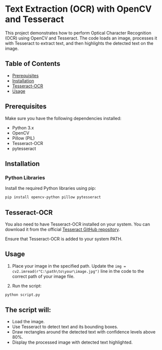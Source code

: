 # Text Extraction (OCR) with OpenCV and Tesseract

This project demonstrates how to perform Optical Character Recognition (OCR) using OpenCV and Tesseract. The code loads an image, processes it with Tesseract to extract text, and then highlights the detected text on the image.


## Table of Contents
- [Prerequisites](#Prerequisites)
- [Installation](#installation)
- [Tesseract-OCR](#Tesseract-OCR)
- [Usage](#usage)



## Prerequisites

Make sure you have the following dependencies installed:

- Python 3.x
- OpenCV
- Pillow (PIL)
- Tesseract-OCR
- pytesseract

## Installation

### Python Libraries

Install the required Python libraries using pip:

```sh
pip install opencv-python pillow pytesseract
```


## Tesseract-OCR

You also need to have Tesseract-OCR installed on your system. You can download it from the official [Tesseract GitHub repository](https://github.com/tesseract-ocr/tesseract).

Ensure that Tesseract-OCR is added to your system PATH.

## Usage

1. Place your image in the specified path. Update the `img = cv2.imread(r"C:\path\to\your\image.jpg")` line in the code to the correct path of your image file.

2. Run the script:

```sh
python script.py
```

## The script will:

- Load the image.
- Use Tesseract to detect text and its bounding boxes.
- Draw rectangles around the detected text with confidence levels above 80%.
- Display the processed image with detected text highlighted.
